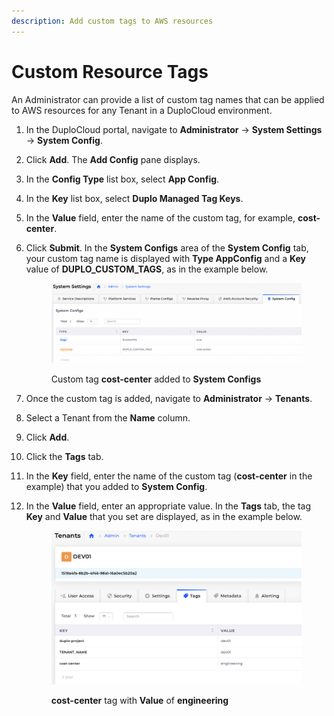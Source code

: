 ```yaml
---
description: Add custom tags to AWS resources
---
```


# Custom Resource Tags

An Administrator can provide a list of custom tag names that can be applied to AWS resources for any Tenant in a DuploCloud environment.&#x20;

1. In the DuploCloud portal, navigate to **Administrator** -> **System Settings** -> **System Config**.&#x20;
2. Click **Add**. The **Add Config** pane displays.
3. In the **Config Type** list box, select **App Config**.
4. In the **Key** list box, select **Duplo Managed Tag Keys**.
5. In the **Value** field, enter the name of the custom tag, for example, **cost-center**.
6.  Click **Submit**. In the **System Configs** area of the **System Config** tab, your custom tag name is displayed with **Type AppConfig** and a **Key** value of **DUPLO\_CUSTOM\_TAGS**, as in the example below.

    <figure><img src="../../.gitbook/assets/Screen Shot 2023-03-07 at 6.26.56 PM.png" alt=""><figcaption><p>Custom tag <strong>cost-center</strong> added to <strong>System Configs</strong></p></figcaption></figure>
7. Once the custom tag is added, navigate to **Administrator** -> **Tenants**.&#x20;
8. Select a Tenant from the **Name** column.&#x20;
9. Click **Add**.
10. Click the **Tags** tab.
11. In the **Key** field, enter the name of the custom tag (**cost-center** in the example) that you added to **System Config**.
12. In the **Value** field, enter an appropriate value. In the **Tags** tab, the tag **Key** and **Value** that you set are displayed, as in the example below.

    <figure><img src="../../.gitbook/assets/Screen Shot 2023-03-07 at 6.28.29 PM.png" alt=""><figcaption><p><strong>cost-center</strong> tag with <strong>Value</strong> of <strong>engineering</strong></p></figcaption></figure>
